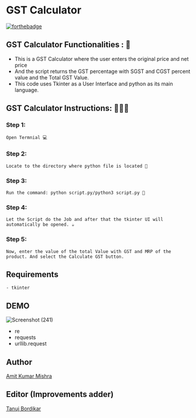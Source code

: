 # <b>GST Calculator</b>

[![forthebadge](https://forthebadge.com/images/badges/made-with-python.svg)](https://forthebadge.com)

## GST Calculator Functionalities : 🚀

- This is a GST Calculator where the user enters the original price and net price
- And the script returns the GST percentage with SGST and CGST percent value and the Total GST Value.
- This code uses Tkinter as a User Interface and python as its main language.

## GST Calculator Instructions: 👨🏻‍💻

### Step 1:

    Open Termnial 💻

### Step 2:

    Locate to the directory where python file is located 📂

### Step 3:

    Run the command: python script.py/python3 script.py 🧐

### Step 4:

    Let the Script do the Job and after that the tkinter UI will automatically be opened. ☕

### Step 5:

    Now, enter the value of the total Value with GST and MRP of the product. And select the Calculate GST button.

## Requirements

    - tkinter

## DEMO
![Screenshot (241)](https://user-images.githubusercontent.com/60662775/116357999-c86af180-a81a-11eb-91b2-fe1bca70872c.png)

- re
- requests
- urllib.request
    
## Author
   
[Amit Kumar Mishra](https://github.com/Amit366)

## Editor (Improvements adder) 

[Tanuj Bordikar](https://github.com/tanujbordikar)
